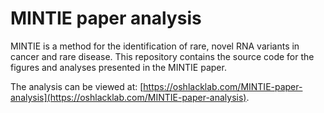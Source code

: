 # MINTIE paper analysis

MINTIE is a method for the identification of rare, novel RNA variants in cancer and rare disease.
This repository contains the source code for the figures and analyses presented in the MINTIE paper.

The analysis can be viewed at: [https://oshlacklab.com/MINTIE-paper-analysis](https://oshlacklab.com/MINTIE-paper-analysis).
